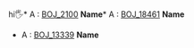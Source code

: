 hi🖐* A : [BOJ_2100](https://www.acmicpc.net/problem/2100) **Name*** A : [BOJ_18461](https://www.acmicpc.net/problem/18461) **Name**   
* A : [BOJ_13339](https://www.acmicpc.net/problem/13339) **Name**<br>